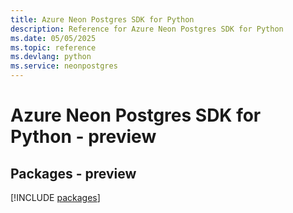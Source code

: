 ```yaml
---
title: Azure Neon Postgres SDK for Python
description: Reference for Azure Neon Postgres SDK for Python
ms.date: 05/05/2025
ms.topic: reference
ms.devlang: python
ms.service: neonpostgres
---
```

# Azure Neon Postgres SDK for Python - preview
## Packages - preview
[!INCLUDE [packages](neon-postgres-index.md)]